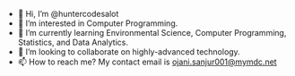 - 👋 Hi, I’m @huntercodesalot
- 👀 I’m interested in Computer Programming.
- 🌱 I’m currently learning  Environmental Science, Computer Programming, Statistics, and Data Analytics.
- 💞️ I’m looking to collaborate on highly-advanced technology.
- 📫 How to reach me? My contact email is ojani.sanjur001@mymdc.net 

<!---
huntercodesalot/huntercodesalot is a ✨ special ✨ repository because its `README.md` (this file) appears on your GitHub profile.
You can click the Preview link to take a look at your changes.
--->
